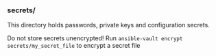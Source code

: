 ### secrets/

This directory holds passwords, private keys and configuration secrets.

Do not store secrets unencrypted! Run `ansible-vault encrypt secrets/my_secret_file` to encrypt a secret file